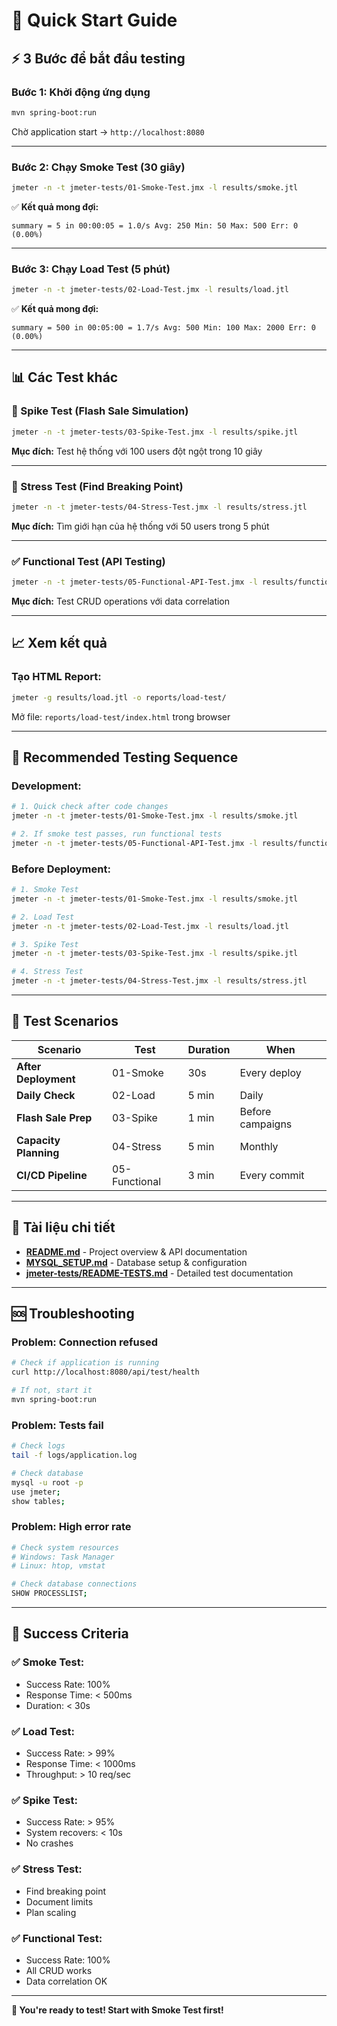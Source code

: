 # 🚀 Quick Start Guide

## ⚡ 3 Bước để bắt đầu testing

### **Bước 1: Khởi động ứng dụng**
```bash
mvn spring-boot:run
```
Chờ application start → `http://localhost:8080`

---

### **Bước 2: Chạy Smoke Test (30 giây)**
```bash
jmeter -n -t jmeter-tests/01-Smoke-Test.jmx -l results/smoke.jtl
```

✅ **Kết quả mong đợi:**
```
summary = 5 in 00:00:05 = 1.0/s Avg: 250 Min: 50 Max: 500 Err: 0 (0.00%)
```

---

### **Bước 3: Chạy Load Test (5 phút)**
```bash
jmeter -n -t jmeter-tests/02-Load-Test.jmx -l results/load.jtl
```

✅ **Kết quả mong đợi:**
```
summary = 500 in 00:05:00 = 1.7/s Avg: 500 Min: 100 Max: 2000 Err: 0 (0.00%)
```

---

## 📊 Các Test khác

### **🚀 Spike Test** (Flash Sale Simulation)
```bash
jmeter -n -t jmeter-tests/03-Spike-Test.jmx -l results/spike.jtl
```
**Mục đích:** Test hệ thống với 100 users đột ngột trong 10 giây

---

### **💪 Stress Test** (Find Breaking Point)
```bash
jmeter -n -t jmeter-tests/04-Stress-Test.jmx -l results/stress.jtl
```
**Mục đích:** Tìm giới hạn của hệ thống với 50 users trong 5 phút

---

### **✅ Functional Test** (API Testing)
```bash
jmeter -n -t jmeter-tests/05-Functional-API-Test.jmx -l results/functional.jtl
```
**Mục đích:** Test CRUD operations với data correlation

---

## 📈 Xem kết quả

### **Tạo HTML Report:**
```bash
jmeter -g results/load.jtl -o reports/load-test/
```

Mở file: `reports/load-test/index.html` trong browser

---

## 🎯 Recommended Testing Sequence

### **Development:**
```bash
# 1. Quick check after code changes
jmeter -n -t jmeter-tests/01-Smoke-Test.jmx -l results/smoke.jtl

# 2. If smoke test passes, run functional tests
jmeter -n -t jmeter-tests/05-Functional-API-Test.jmx -l results/functional.jtl
```

### **Before Deployment:**
```bash
# 1. Smoke Test
jmeter -n -t jmeter-tests/01-Smoke-Test.jmx -l results/smoke.jtl

# 2. Load Test
jmeter -n -t jmeter-tests/02-Load-Test.jmx -l results/load.jtl

# 3. Spike Test
jmeter -n -t jmeter-tests/03-Spike-Test.jmx -l results/spike.jtl

# 4. Stress Test
jmeter -n -t jmeter-tests/04-Stress-Test.jmx -l results/stress.jtl
```

---

## 🎪 Test Scenarios

| Scenario | Test | Duration | When |
|----------|------|----------|------|
| **After Deployment** | 01-Smoke | 30s | Every deploy |
| **Daily Check** | 02-Load | 5 min | Daily |
| **Flash Sale Prep** | 03-Spike | 1 min | Before campaigns |
| **Capacity Planning** | 04-Stress | 5 min | Monthly |
| **CI/CD Pipeline** | 05-Functional | 3 min | Every commit |

---

## 📖 Tài liệu chi tiết

- **[README.md](README.md)** - Project overview & API documentation
- **[MYSQL_SETUP.md](MYSQL_SETUP.md)** - Database setup & configuration
- **[jmeter-tests/README-TESTS.md](jmeter-tests/README-TESTS.md)** - Detailed test documentation

---

## 🆘 Troubleshooting

### **Problem: Connection refused**
```bash
# Check if application is running
curl http://localhost:8080/api/test/health

# If not, start it
mvn spring-boot:run
```

### **Problem: Tests fail**
```bash
# Check logs
tail -f logs/application.log

# Check database
mysql -u root -p
use jmeter;
show tables;
```

### **Problem: High error rate**
```bash
# Check system resources
# Windows: Task Manager
# Linux: htop, vmstat

# Check database connections
SHOW PROCESSLIST;
```

---

## 🎯 Success Criteria

### **✅ Smoke Test:**
- Success Rate: 100%
- Response Time: < 500ms
- Duration: < 30s

### **✅ Load Test:**
- Success Rate: > 99%
- Response Time: < 1000ms
- Throughput: > 10 req/sec

### **✅ Spike Test:**
- Success Rate: > 95%
- System recovers: < 10s
- No crashes

### **✅ Stress Test:**
- Find breaking point
- Document limits
- Plan scaling

### **✅ Functional Test:**
- Success Rate: 100%
- All CRUD works
- Data correlation OK

---

**🎉 You're ready to test! Start with Smoke Test first!**

